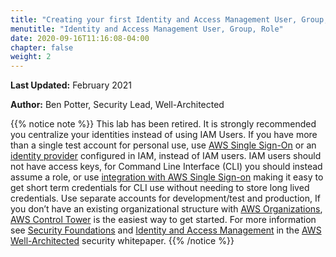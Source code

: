 ```yaml
---
title: "Creating your first Identity and Access Management User, Group, Role"
menutitle: "Identity and Access Management User, Group, Role"
date: 2020-09-16T11:16:08-04:00
chapter: false
weight: 2
---
```


**Last Updated:** February 2021

**Author:** Ben Potter, Security Lead, Well-Architected


{{% notice note %}}
This lab has been retired. It is strongly recommended you centralize your identities instead of using IAM Users. If you have more than a  single test account for personal use, use [AWS Single Sign-On](http://aws.amazon.com/single-sign-on) or an [identity provider](https://docs.aws.amazon.com/IAM/latest/UserGuide/id_roles_providers.html?ref=wellarchitected) configured in IAM, instead of IAM users. IAM users should not have access keys, for Command Line Interface (CLI) you should instead assume a role, or use [integration with AWS Single Sign-on](https://docs.aws.amazon.com/cli/latest/userguide/cli-configure-sso.html) making it easy to get short term credentials for CLI use without needing to store long lived credentials. Use separate accounts for development/test and production, If you don’t have an existing organizational structure with [AWS Organizations](https://aws.amazon.com/organizations/), [AWS Control Tower](https://aws.amazon.com/controltower/) is the easiest way to get started. For more information see [Security Foundations](https://docs.aws.amazon.com/wellarchitected/latest/security-pillar/security.html) and [Identity and Access Management](https://docs.aws.amazon.com/wellarchitected/latest/security-pillar/identity-and-access-management.html) in the [AWS Well-Architected](https://aws.amazon.com/architecture/well-architected/) security whitepaper.
{{% /notice %}}
